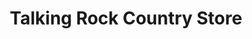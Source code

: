---
title: "Talking Rock Country Store"
url: /talking-rock/talking-rock-country-store/
shop: Antiquitäten
---